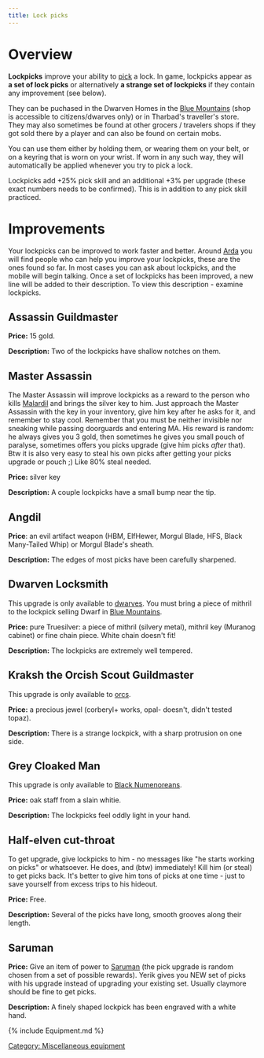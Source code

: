 ```yaml
---
title: Lock picks
---
```


# Overview

**Lockpicks** improve your ability to [pick](pick "wikilink") a lock. In
game, lockpicks appear as **a set of lock picks** or alternatively **a
strange set of lockpicks** if they contain any improvement (see below).

They can be puchased in the Dwarven Homes in the [Blue
Mountains](Blue_Mountains "wikilink") (shop is accessible to
citizens/dwarves only) or in Tharbad's traveller's store. They may also
sometimes be found at other grocers / travelers shops if they got sold
there by a player and can also be found on certain mobs.

You can use them either by holding them, or wearing them on your belt,
or on a keyring that is worn on your wrist. If worn in any such way,
they will automatically be applied whenever you try to pick a lock.

<spoiler> Lockpicks add +25% pick skill and an additional +3% per
upgrade (these exact numbers needs to be confirmed). This is in addition
to any pick skill practiced. </spoiler>

# Improvements

Your lockpicks can be improved to work faster and better. Around
[Arda](Arda "wikilink") you will find people who can help you improve
your lockpicks, these are the ones found so far. In most cases you can
ask about lockpicks, and the mobile will begin talking. Once a set of
lockpicks has been improved, a new line will be added to their
description. To view this description - examine lockpicks.

<spoiler>

## Assassin Guildmaster

**Price:** 15 gold.

**Description:** Two of the lockpicks have shallow notches on them.

## Master Assassin

The Master Assassin will improve lockpicks as a reward to the person who
kills [Malardil](Malardil "wikilink") and brings the silver key to him.
Just approach the Master Assassin with the key in your inventory, give
him key after he asks for it, and remember to stay cool. Remember that
you must be neither invisible nor sneaking while passing doorguards and
entering MA. His reward is random: he always gives you 3 gold, then
sometimes he gives you small pouch of paralyse, sometimes offers you
picks upgrade (give him picks _after_ that). Btw it is also very easy
to steal his own picks after getting your picks upgrade or pouch ;) Like
80% steal needed.

**Price:** silver key

**Description:** A couple lockpicks have a small bump near the tip.

## Angdil

**Price**: an evil artifact weapon (HBM, ElfHewer, Morgul Blade, HFS,
Black Many-Tailed Whip) or Morgul Blade's sheath.

**Description:** The edges of most picks have been carefully sharpened.

## Dwarven Locksmith

This upgrade is only available to [dwarves](dwarf "wikilink"). You must
bring a piece of mithril to the lockpick selling Dwarf in [Blue
Mountains](Blue_Mountains "wikilink").

**Price:** pure Truesilver: a piece of mithril (silvery metal), mithril
key (Muranog cabinet) or fine chain piece. White chain doesn't fit!

**Description:** The lockpicks are extremely well tempered.

## Kraksh the Orcish Scout Guildmaster

This upgrade is only available to [orcs](orc "wikilink").

**Price:** a precious jewel (corberyl+ works, opal- doesn't, didn't
tested topaz).

**Description:** There is a strange lockpick, with a sharp protrusion on
one side.

## Grey Cloaked Man

This upgrade is only available to [Black
Numenoreans](Black_Numenorean "wikilink").

**Price:** oak staff from a slain whitie.

**Description:** The lockpicks feel oddly light in your hand.

## Half-elven cut-throat

To get upgrade, give lockpicks to him - no messages like "he starts
working on picks" or whatsoever. He does, and (btw) immediately! Kill
him (or steal) to get picks back. It's better to give him tons of picks
at one time - just to save yourself from excess trips to his hideout.

**Price:** Free.

**Description:** Several of the picks have long, smooth grooves along
their length.

## Saruman

**Price:** Give an item of power to [Saruman](Saruman "wikilink") (the
pick upgrade is random chosen from a set of possible rewards). Yerik
gives you NEW set of picks with his upgrade instead of upgrading your
existing set. Usually claymore should be fine to get picks.

**Description:** A finely shaped lockpick has been engraved with a white
hand.

</spoiler>

{% include Equipment.md %}

[Category: Miscellaneous
equipment](Category:_Miscellaneous_equipment "wikilink")